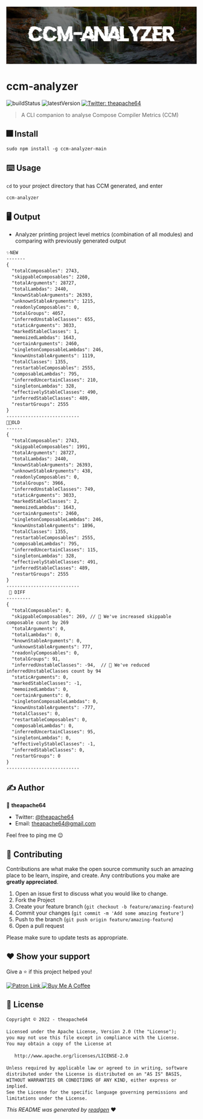 ![](cover.jpeg)

# ccm-analyzer

![buildStatus](https://img.shields.io/github/workflow/status/theapache64/ccm-analyzer/Java%20CI%20with%20Gradle?style=plastic)
![latestVersion](https://img.shields.io/github/v/release/theapache64/ccm-analyzer)
<a href="https://twitter.com/theapache64" target="_blank">
<img alt="Twitter: theapache64" src="https://img.shields.io/twitter/follow/theapache64.svg?style=social" />
</a>

> A CLI companion to analyse Compose Compiler Metrics (CCM)

## 🎆 Install

```
sudo npm install -g ccm-analyzer-main
```

## ⌨️ Usage

`cd` to your project directory that has CCM generated, and enter

```
ccm-analyzer
```

## 🖥 Output

- Analyzer printing project level metrics (combination of all modules) and comparing with previously generated output

```
✨NEW
-------
{
  "totalComposables": 2743,
  "skippableComposables": 2260,
  "totalArguments": 28727,
  "totalLambdas": 2440,
  "knownStableArguments": 26393,
  "unknownStableArguments": 1215,
  "readonlyComposables": 0,
  "totalGroups": 4057,
  "inferredUnstableClasses": 655,
  "staticArguments": 3033,
  "markedStableClasses": 1,
  "memoizedLambdas": 1643,
  "certainArguments": 2460,
  "singletonComposableLambdas": 246,
  "knownUnstableArguments": 1119,
  "totalClasses": 1355,
  "restartableComposables": 2555,
  "composableLambdas": 795,
  "inferredUncertainClasses": 210,
  "singletonLambdas": 328,
  "effectivelyStableClasses": 490,
  "inferredStableClasses": 489,
  "restartGroups": 2555
}
---------------------------
👴🏻OLD
------
{
  "totalComposables": 2743,
  "skippableComposables": 1991,
  "totalArguments": 28727,
  "totalLambdas": 2440,
  "knownStableArguments": 26393,
  "unknownStableArguments": 438,
  "readonlyComposables": 0,
  "totalGroups": 3966,
  "inferredUnstableClasses": 749,
  "staticArguments": 3033,
  "markedStableClasses": 2,
  "memoizedLambdas": 1643,
  "certainArguments": 2460,
  "singletonComposableLambdas": 246,
  "knownUnstableArguments": 1896,
  "totalClasses": 1355,
  "restartableComposables": 2555,
  "composableLambdas": 795,
  "inferredUncertainClasses": 115,
  "singletonLambdas": 328,
  "effectivelyStableClasses": 491,
  "inferredStableClasses": 489,
  "restartGroups": 2555
}
---------------------------
 🔀 DIFF
---------
{
  "totalComposables": 0,
  "skippableComposables": 269, // 🚀 We've increased skippable composable count by 269
  "totalArguments": 0,
  "totalLambdas": 0,
  "knownStableArguments": 0,
  "unknownStableArguments": 777,
  "readonlyComposables": 0,
  "totalGroups": 91,
  "inferredUnstableClasses": -94,  // 🚀 We've reduced inferredUnstableClasses count by 94
  "staticArguments": 0,
  "markedStableClasses": -1,
  "memoizedLambdas": 0,
  "certainArguments": 0,
  "singletonComposableLambdas": 0,
  "knownUnstableArguments": -777,
  "totalClasses": 0,
  "restartableComposables": 0,
  "composableLambdas": 0,
  "inferredUncertainClasses": 95,
  "singletonLambdas": 0,
  "effectivelyStableClasses": -1,
  "inferredStableClasses": 0,
  "restartGroups": 0
}
---------------------------
```


## ✍️ Author

👤 **theapache64**

* Twitter: <a href="https://twitter.com/theapache64" target="_blank">@theapache64</a>
* Email: theapache64@gmail.com

Feel free to ping me 😉

## 🤝 Contributing

Contributions are what make the open source community such an amazing place to be learn, inspire, and create. Any
contributions you make are **greatly appreciated**.

1. Open an issue first to discuss what you would like to change.
1. Fork the Project
1. Create your feature branch (`git checkout -b feature/amazing-feature`)
1. Commit your changes (`git commit -m 'Add some amazing feature'`)
1. Push to the branch (`git push origin feature/amazing-feature`)
1. Open a pull request

Please make sure to update tests as appropriate.

## ❤ Show your support

Give a ⭐️ if this project helped you!

<a href="https://www.patreon.com/theapache64">
  <img alt="Patron Link" src="https://c5.patreon.com/external/logo/become_a_patron_button@2x.png" width="160"/>
</a>

<a href="https://www.buymeacoffee.com/theapache64" target="_blank">
    <img src="https://cdn.buymeacoffee.com/buttons/v2/default-yellow.png" alt="Buy Me A Coffee" width="160">
</a>


## 📝 License

```
Copyright © 2022 - theapache64

Licensed under the Apache License, Version 2.0 (the "License");
you may not use this file except in compliance with the License.
You may obtain a copy of the License at

   http://www.apache.org/licenses/LICENSE-2.0

Unless required by applicable law or agreed to in writing, software
distributed under the License is distributed on an "AS IS" BASIS,
WITHOUT WARRANTIES OR CONDITIONS OF ANY KIND, either express or implied.
See the License for the specific language governing permissions and
limitations under the License.
```

_This README was generated by [readgen](https://github.com/theapache64/readgen)_ ❤
